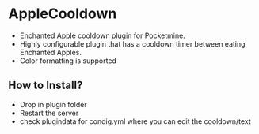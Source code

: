 # AppleCooldown
- Enchanted Apple cooldown plugin for Pocketmine.
- Highly configurable plugin that has a cooldown timer between eating Enchanted Apples. 
- Color formatting is supported

## How to Install?

* Drop in plugin folder
* Restart the server
* check plugindata for condig.yml where you can edit the cooldown/text
